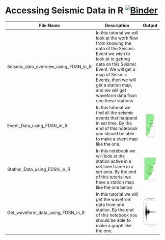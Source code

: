 # Accessing Seismic Data in R [![Binder](https://mybinder.org/badge_logo.svg)](https://mybinder.org/v2/gh/JenLowe/data_tutorials/master)

File Name                     | Description  | Output
----------------------------- | -------------|---------------------------------------
Seismic_data_overview_using_FDSN_in_R | In this tutorial we will look at the work flow from knowing the data of the Seismic Event we wish to look at to getting data on this Seismic Event. We will get a map of Seismic Events, then we will get a station map, and we will get waveform data from one these stations | 
Event_Data_using_FDSN_in_R |In this tutorial we find all the seismic events that happend in set time. By the end of this notebook you should be able to make a event map like the one.| <img src="event.png" height="100" width="100"> 
Station_Data_using_FDSN_in_R |In this notebook we will look at the station active in a set time frame in a set area. By the end of this tutorial we have a station map like the one below | <img src="station.png" height="100" width="100"> 
Get_waveform_data_using_FDSN_in_R|In this tutorial we will get the wavefrom data from one station. By the end of this notebook you should be able to make a graph like the one. |<img src="waveform.png" height="100" width="100">

